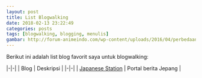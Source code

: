 ```yaml
---
layout: post
title: List Blogwalking
date: 2018-02-13 23:22:49
categories: posts
tags: [blogwalking, blogging, menulis]
gambar: http://forum-animeindo.com/wp-content/uploads/2016/04/perbedaan-anime-dan-game-final-fantasy-xv-14-e1459586143677.png
---
```


Berikut ini adalah list blog favorit saya untuk blogwalking:

|-|-|
| Blog | Deskripsi |
|-|-|
| [Japanese Station](https://japanesestation.com/) | Portal berita Jepang |